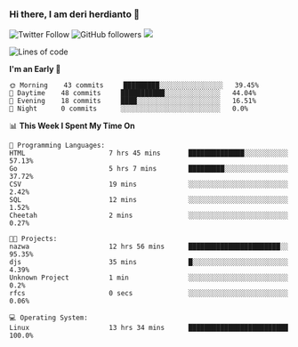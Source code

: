 ### Hi there, I am deri herdianto 👋
![Twitter Follow](https://img.shields.io/twitter/follow/deikatsuo?label=Follow)
![GitHub followers](https://img.shields.io/github/followers/deikatsuo?label=Follow&style=social)
![](https://visitor-badge.glitch.me/badge?page_id=deikatsuo.deikatsuo)

<!--
**deikatsuo/deikatsuo** is a ✨ _special_ ✨ repository because its `README.md` (this file) appears on your GitHub profile.

Here are some ideas to get you started:

- 🔭 I’m currently working on ...
- 🌱 I’m currently learning ...
- 👯 I’m looking to collaborate on ...
- 🤔 I’m looking for help with ...
- 💬 Ask me about ...
- 📫 How to reach me: ...
- 😄 Pronouns: ...
- ⚡ Fun fact: ...
-->

<!--START_SECTION:waka-->
![Lines of code](https://img.shields.io/badge/From%20Hello%20World%20I%27ve%20Written-28105%20lines%20of%20code-blue)

**I'm an Early 🐤** 

```text
🌞 Morning    43 commits     █████████░░░░░░░░░░░░░░░░   39.45% 
🌆 Daytime    48 commits     ███████████░░░░░░░░░░░░░░   44.04% 
🌃 Evening    18 commits     ████░░░░░░░░░░░░░░░░░░░░░   16.51% 
🌙 Night      0 commits      ░░░░░░░░░░░░░░░░░░░░░░░░░   0.0%

```


📊 **This Week I Spent My Time On** 

```text
💬 Programming Languages: 
HTML                     7 hrs 45 mins       ██████████████░░░░░░░░░░░   57.13% 
Go                       5 hrs 7 mins        █████████░░░░░░░░░░░░░░░░   37.72% 
CSV                      19 mins             ░░░░░░░░░░░░░░░░░░░░░░░░░   2.42% 
SQL                      12 mins             ░░░░░░░░░░░░░░░░░░░░░░░░░   1.52% 
Cheetah                  2 mins              ░░░░░░░░░░░░░░░░░░░░░░░░░   0.27%

🐱‍💻 Projects: 
nazwa                    12 hrs 56 mins      ███████████████████████░░   95.35% 
djs                      35 mins             █░░░░░░░░░░░░░░░░░░░░░░░░   4.39% 
Unknown Project          1 min               ░░░░░░░░░░░░░░░░░░░░░░░░░   0.2% 
rfcs                     0 secs              ░░░░░░░░░░░░░░░░░░░░░░░░░   0.06%

💻 Operating System: 
Linux                    13 hrs 34 mins      █████████████████████████   100.0%

```


<!--END_SECTION:waka-->
